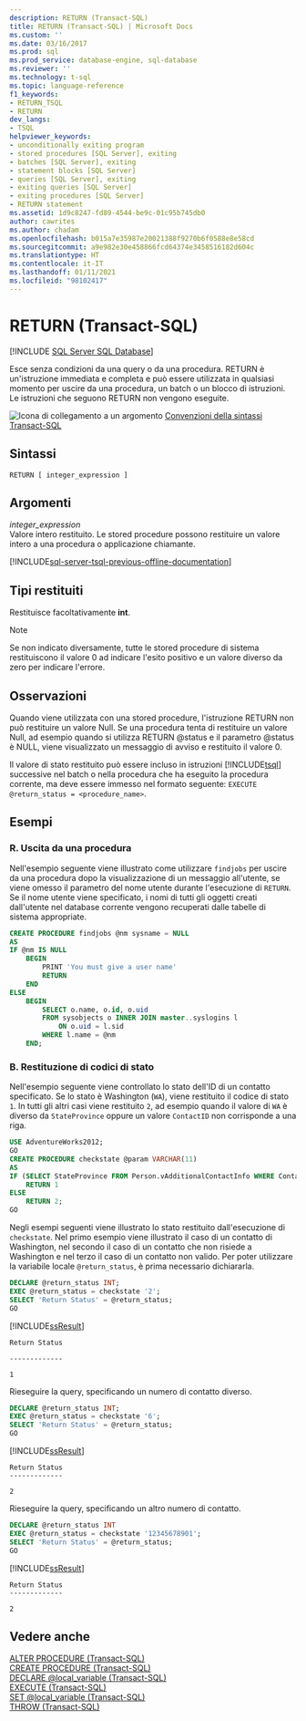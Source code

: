 ```yaml
---
description: RETURN (Transact-SQL)
title: RETURN (Transact-SQL) | Microsoft Docs
ms.custom: ''
ms.date: 03/16/2017
ms.prod: sql
ms.prod_service: database-engine, sql-database
ms.reviewer: ''
ms.technology: t-sql
ms.topic: language-reference
f1_keywords:
- RETURN_TSQL
- RETURN
dev_langs:
- TSQL
helpviewer_keywords:
- unconditionally exiting program
- stored procedures [SQL Server], exiting
- batches [SQL Server], exiting
- statement blocks [SQL Server]
- queries [SQL Server], exiting
- exiting queries [SQL Server]
- exiting procedures [SQL Server]
- RETURN statement
ms.assetid: 1d9c8247-fd89-4544-be9c-01c95b745db0
author: cawrites
ms.author: chadam
ms.openlocfilehash: b015a7e35987e20021388f9270b6f0588e8e58cd
ms.sourcegitcommit: a9e982e30e458866fcd64374e3458516182d604c
ms.translationtype: HT
ms.contentlocale: it-IT
ms.lasthandoff: 01/11/2021
ms.locfileid: "98102417"
---
```

# <a name="return-transact-sql"></a>RETURN (Transact-SQL)
[!INCLUDE [SQL Server SQL Database](../../includes/applies-to-version/sql-asdb.md)]

  Esce senza condizioni da una query o da una procedura. RETURN è un'istruzione immediata e completa e può essere utilizzata in qualsiasi momento per uscire da una procedura, un batch o un blocco di istruzioni. Le istruzioni che seguono RETURN non vengono eseguite.  
  
 ![Icona di collegamento a un argomento](../../database-engine/configure-windows/media/topic-link.gif "Icona di collegamento a un argomento") [Convenzioni della sintassi Transact-SQL](../../t-sql/language-elements/transact-sql-syntax-conventions-transact-sql.md)  
  
## <a name="syntax"></a>Sintassi  
  
```syntaxsql
RETURN [ integer_expression ]   
```  
  
## <a name="arguments"></a>Argomenti  
 *integer_expression*  
 Valore intero restituito. Le stored procedure possono restituire un valore intero a una procedura o applicazione chiamante.  
  
[!INCLUDE[sql-server-tsql-previous-offline-documentation](../../includes/sql-server-tsql-previous-offline-documentation.md)]

## <a name="return-types"></a>Tipi restituiti
 Restituisce facoltativamente **int**.  
  
> [!NOTE]  
>  Se non indicato diversamente, tutte le stored procedure di sistema restituiscono il valore 0 ad indicare l'esito positivo e un valore diverso da zero per indicare l'errore.  
  
## <a name="remarks"></a>Osservazioni  
 Quando viene utilizzata con una stored procedure, l'istruzione RETURN non può restituire un valore Null. Se una procedura tenta di restituire un valore Null, ad esempio quando si utilizza RETURN @status e il parametro @status è NULL, viene visualizzato un messaggio di avviso e restituito il valore 0.  
  
 Il valore di stato restituito può essere incluso in istruzioni [!INCLUDE[tsql](../../includes/tsql-md.md)] successive nel batch o nella procedura che ha eseguito la procedura corrente, ma deve essere immesso nel formato seguente: `EXECUTE @return_status = <procedure_name>`.  
  
## <a name="examples"></a>Esempi  
  
### <a name="a-returning-from-a-procedure"></a>R. Uscita da una procedura  
 Nell'esempio seguente viene illustrato come utilizzare `findjobs` per uscire da una procedura dopo la visualizzazione di un messaggio all'utente, se viene omesso il parametro del nome utente durante l'esecuzione di `RETURN`. Se il nome utente viene specificato, i nomi di tutti gli oggetti creati dall'utente nel database corrente vengono recuperati dalle tabelle di sistema appropriate.  
  
```sql  
CREATE PROCEDURE findjobs @nm sysname = NULL  
AS   
IF @nm IS NULL  
    BEGIN  
        PRINT 'You must give a user name'  
        RETURN  
    END  
ELSE  
    BEGIN  
        SELECT o.name, o.id, o.uid  
        FROM sysobjects o INNER JOIN master..syslogins l  
            ON o.uid = l.sid  
        WHERE l.name = @nm  
    END;  
```  
  
### <a name="b-returning-status-codes"></a>B. Restituzione di codici di stato  
 Nell'esempio seguente viene controllato lo stato dell'ID di un contatto specificato. Se lo stato è Washington (`WA`), viene restituito il codice di stato `1`. In tutti gli altri casi viene restituito `2`, ad esempio quando il valore di `WA` è diverso da `StateProvince` oppure un valore `ContactID` non corrisponde a una riga.  
  
```sql  
USE AdventureWorks2012;  
GO  
CREATE PROCEDURE checkstate @param VARCHAR(11)  
AS  
IF (SELECT StateProvince FROM Person.vAdditionalContactInfo WHERE ContactID = @param) = 'WA'  
    RETURN 1  
ELSE  
    RETURN 2;  
GO  
```  
  
 Negli esempi seguenti viene illustrato lo stato restituito dall'esecuzione di `checkstate`. Nel primo esempio viene illustrato il caso di un contatto di Washington, nel secondo il caso di un contatto che non risiede a Washington e nel terzo il caso di un contatto non valido. Per poter utilizzare la variabile locale `@return_status`, è prima necessario dichiararla.  
  
```sql  
DECLARE @return_status INT;  
EXEC @return_status = checkstate '2';  
SELECT 'Return Status' = @return_status;  
GO  
```  
  
 [!INCLUDE[ssResult](../../includes/ssresult-md.md)]  
  
 ```
 Return Status 
  
 ------------- 
  
 1
 ```  
  
 Rieseguire la query, specificando un numero di contatto diverso.  
  
```sql  
DECLARE @return_status INT;  
EXEC @return_status = checkstate '6';  
SELECT 'Return Status' = @return_status;  
GO  
```  
  
 [!INCLUDE[ssResult](../../includes/ssresult-md.md)]  
  
 ```
 Return Status  
 -------------  
  
 2
 ```  
  
 Rieseguire la query, specificando un altro numero di contatto.  
  
```sql  
DECLARE @return_status INT  
EXEC @return_status = checkstate '12345678901';  
SELECT 'Return Status' = @return_status;  
GO  
```  
  
 [!INCLUDE[ssResult](../../includes/ssresult-md.md)]  
  
 ```
 Return Status  
 -------------  
  
 2
 ```  
  
## <a name="see-also"></a>Vedere anche  
 [ALTER PROCEDURE &#40;Transact-SQL&#41;](../../t-sql/statements/alter-procedure-transact-sql.md)   
 [CREATE PROCEDURE &#40;Transact-SQL&#41;](../../t-sql/statements/create-procedure-transact-sql.md)   
 [DECLARE @local_variable &#40;Transact-SQL&#41;](../../t-sql/language-elements/declare-local-variable-transact-sql.md)   
 [EXECUTE &#40;Transact-SQL&#41;](../../t-sql/language-elements/execute-transact-sql.md)   
 [SET @local_variable &#40;Transact-SQL&#41;](../../t-sql/language-elements/set-local-variable-transact-sql.md)   
 [THROW &#40;Transact-SQL&#41;](../../t-sql/language-elements/throw-transact-sql.md)  
  
  
